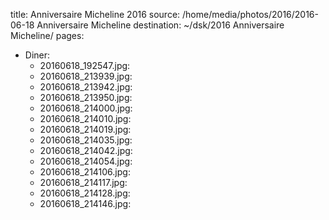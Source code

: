 title:       Anniversaire Micheline 2016
source:      /home/media/photos/2016/2016-06-18 Anniversaire Micheline
destination: ~/dsk/2016 Anniversaire Micheline/
pages:
- Diner:
  - 20160618_192547.jpg:
  - 20160618_213939.jpg:
  - 20160618_213942.jpg:
  - 20160618_213950.jpg:
  - 20160618_214000.jpg:
  - 20160618_214010.jpg:
  - 20160618_214019.jpg:
  - 20160618_214035.jpg:
  - 20160618_214042.jpg:
  - 20160618_214054.jpg:
  - 20160618_214106.jpg:
  - 20160618_214117.jpg:
  - 20160618_214128.jpg:
  - 20160618_214146.jpg:

